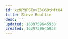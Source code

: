 ```yaml
---
id: xz9P9PSTovZ3C69tMftO4
title: Steve Beattie
desc: ''
updated: 1639759645938
created: 1639759645938
---
```


